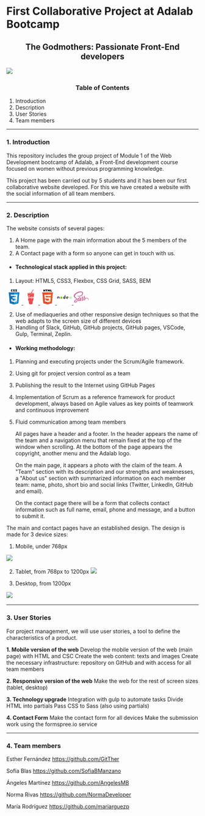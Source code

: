 # First Collaborative Project at Adalab Bootcamp

<h2 align="center">The Godmothers: Passionate Front-End developers</h2>

![](https://i.imgur.com/xiV9FLB.png)

<h3 align="center">Table of Contents</h3>

1. Introduction
2. Description
3. User Stories
4. Team members

---

<h3 align="left">1. Introduction</h3>
<p align="left">

This repository includes the group project of Module 1 of the Web Development bootcamp of Adalab, a Front-End development course focused on women without previous programming knowledge.

This project has been carried out by 5 students and it has been our first collaborative website developed. For this we have created a website with the social information of all team members.

---

<h3 align="left">2. Description</h3>

The website consists of several pages:

1. A Home page with the main information about the 5 members of the team.
2. A Contact page with a form so anyone can get in touch with us.

- <h4 align="left">Technological stack applied in this project:</h4>

1. Layout: HTML5, CSS3, Flexbox, CSS Grid, SASS, BEM

<p align="left"> <a href="https://www.w3schools.com/css/" target="_blank" rel="noreferrer"> <img src="https://raw.githubusercontent.com/devicons/devicon/master/icons/css3/css3-original-wordmark.svg" alt="css3" width="40" height="40"/> </a> <a href="https://gulpjs.com" target="_blank" rel="noreferrer"> <img src="https://raw.githubusercontent.com/devicons/devicon/master/icons/gulp/gulp-plain.svg" alt="gulp" width="40" height="40"/> </a> <a href="https://www.w3.org/html/" target="_blank" rel="noreferrer"> <img src="https://raw.githubusercontent.com/devicons/devicon/master/icons/html5/html5-original-wordmark.svg" alt="html5" width="40" height="40"/> </a> <a href="https://nodejs.org" target="_blank" rel="noreferrer"> <img src="https://raw.githubusercontent.com/devicons/devicon/master/icons/nodejs/nodejs-original-wordmark.svg" alt="nodejs" width="40" height="40"/> </a> <a href="https://sass-lang.com" target="_blank" rel="noreferrer"> <img src="https://raw.githubusercontent.com/devicons/devicon/master/icons/sass/sass-original.svg" alt="sass" width="40" height="40"/> </a> </p>

2. Use of mediaqueries and other responsive design techniques so that the web adapts to the screen size of different devices
3. Handling of Slack, GitHub, GitHub projects, GitHub pages, VSCode, Gulp, Terminal, Zeplin.

- <h4 align="left">Working methodology:</h4>

1. Planning and executing projects under the Scrum/Agile framework.
2. Using git for project version control as a team
3. Publishing the result to the Internet using GitHub Pages
4. Implementation of Scrum as a reference framework for product development, always based on Agile values as key points of teamwork and continuous improvement
5. Fluid communication among team members

   All pages have a header and a footer. In the header appears the name of the team and a navigation menu that remain fixed at the top of the window when scrolling. At the bottom of the page appears the copyright, another menu and the Adalab logo.

   On the main page, it appears a photo with the claim of the team. A "Team" section with its description and our strengths and weaknesses, a "About us" section with summarized information on each member team: name, photo, short bio and social links (Twitter, LinkedIn, GitHub and email).

   On the contact page there will be a form that collects contact information such as full name, email, phone and message, and a button to submit it.

The main and contact pages have an established design. The design is made for 3 device sizes:

1. Mobile, under 768px

![](https://i.imgur.com/zQ1ugQg.png)

2. Tablet, from 768px to 1200px
   ![](https://i.imgur.com/KHUojPe.png)

3. Desktop, from 1200px

![](https://i.imgur.com/u5Gf326.png)

---

<h3 align="left">3. User Stories</h3>
<p align="left">

For project management, we will use user stories, a tool to define the characteristics of a product.

**1. Mobile version of the web**
Develop the mobile version of the web (main page) with HTML and CSC Create the web content: texts and images Create the necessary infrastructure: repository on GitHub and with access for all team members

**2. Responsive version of the web**
Make the web for the rest of screen sizes (tablet, desktop)

**3. Technology upgrade**
Integration with gulp to automate tasks
Divide HTML into partials
Pass CSS to Sass (also using partials)

**4. Contact Form**
Make the contact form for all devices
Make the submission work using the formspree.io service

</p>

---

 <h3 align="left">4. Team members</h3>
<p align="left">

Esther Fernández
https://github.com/GitTher

Sofía Blas
https://github.com/SofiaBManzano

Ángeles Martínez
https://github.com/AngelesMB

Norma Rivas
https://github.com/NormaDeveloper

María Rodríguez
https://github.com/mariarguezp


